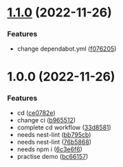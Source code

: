 # [1.1.0](https://github.com/niaogege/nest-test/compare/v1.0.0...v1.1.0) (2022-11-26)


### Features

* change dependabot.yml ([f076205](https://github.com/niaogege/nest-test/commit/f0762055e2d720c4cf3589cb6b4e6aa2118565ff))

# 1.0.0 (2022-11-26)


### Features

* cd ([ce0782e](https://github.com/niaogege/nest-test/commit/ce0782e188f057dd398128ff3c744214b51df418))
* change ci ([b965512](https://github.com/niaogege/nest-test/commit/b9655127266c52a783dd03a0eb50d93bf855032e))
* complete cd workflow ([33d8581](https://github.com/niaogege/nest-test/commit/33d858190333bcc582a69f52eb29e8406714a5db))
* needs nest-lint ([bb795cb](https://github.com/niaogege/nest-test/commit/bb795cb47418ddd1c1306f7660480a7eba34de03))
* needs nest-lint ([76b5868](https://github.com/niaogege/nest-test/commit/76b586805b34a440f5f81311df5f4772ffad2124))
* needs npm i ([6c3e6f6](https://github.com/niaogege/nest-test/commit/6c3e6f6ce27d334fb40aa940e5cf3e0b35f514f9))
* practise demo ([bc66157](https://github.com/niaogege/nest-test/commit/bc6615736eea206397c210dc8ce9869b614c35a1))
